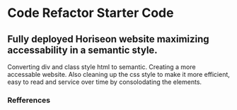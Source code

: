 # Code Refactor Starter Code


## Fully deployed Horiseon website maximizing accessability in a semantic style.

Converting div and class style html to semantic. Creating a more accessable website. Also cleaning up the css style to make it more efficient, easy to read and service over time by consolodating the elements.


### Refferences 
<img src href= .\assets\css\images\challenge-1-screenshot.png >
<url href= https://github.com/johndean3326/Octo-challenge>
<url https://johndean3326.github.io/Octo-challenge/>